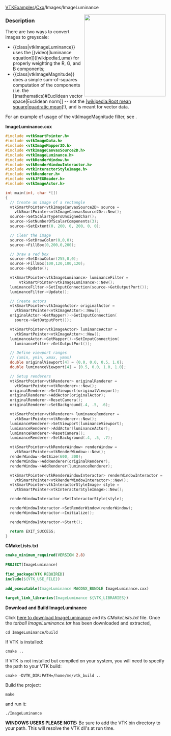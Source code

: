 [VTKExamples](/index/)/[Cxx](/Cxx)/Images/ImageLuminance

<img align="right" src="https://github.com/lorensen/VTKExamples/blob/gh-pages/Testing/Baseline/Images/TestImageLuminance.png?raw=true" width="256" />

### Description
There are two ways to convert images to greyscale:
* {{class|vtkImageLuminance}} uses the [(video)|luminance equation]]([wikipedia:Luma) for properly weighting the R, G, and B components;
* {{class|vtkImageMagnitude}} does a simple sum-of-squares computation of the components (i.e. the [(mathematics)#Euclidean vector space|Euclidean norm]] -- not the [[wikipedia:Root mean square|quadratic mean]]([wikipedia:Magnitude)!), and is meant for vector data.

For an example of usage of the vtkImageMagnitude filter, see []([../ImageMagnitude]).

**ImageLuminance.cxx**
```c++
#include <vtkSmartPointer.h>
#include <vtkImageData.h>
#include <vtkImageMapper3D.h>
#include <vtkImageCanvasSource2D.h>
#include <vtkImageLuminance.h>
#include <vtkRenderWindow.h>
#include <vtkRenderWindowInteractor.h>
#include <vtkInteractorStyleImage.h>
#include <vtkRenderer.h>
#include <vtkJPEGReader.h>
#include <vtkImageActor.h>

int main(int, char *[])
{
  // Create an image of a rectangle
  vtkSmartPointer<vtkImageCanvasSource2D> source =
    vtkSmartPointer<vtkImageCanvasSource2D>::New();
  source->SetScalarTypeToUnsignedChar();
  source->SetNumberOfScalarComponents(3);
  source->SetExtent(0, 200, 0, 200, 0, 0);

  // Clear the image
  source->SetDrawColor(0,0,0);
  source->FillBox(0,200,0,200);

  // Draw a red box
  source->SetDrawColor(255,0,0);
  source->FillBox(100,120,100,120);
  source->Update();

  vtkSmartPointer<vtkImageLuminance> luminanceFilter = 
      vtkSmartPointer<vtkImageLuminance>::New();
  luminanceFilter->SetInputConnection(source->GetOutputPort());
  luminanceFilter->Update();

  // Create actors
  vtkSmartPointer<vtkImageActor> originalActor =
    vtkSmartPointer<vtkImageActor>::New();
  originalActor->GetMapper()->SetInputConnection(
    source->GetOutputPort());

  vtkSmartPointer<vtkImageActor> luminanceActor =
    vtkSmartPointer<vtkImageActor>::New();
  luminanceActor->GetMapper()->SetInputConnection(
    luminanceFilter->GetOutputPort());

  // Define viewport ranges
  // (xmin, ymin, xmax, ymax)
  double originalViewport[4] = {0.0, 0.0, 0.5, 1.0};
  double luminanceViewport[4] = {0.5, 0.0, 1.0, 1.0};

  // Setup renderers
  vtkSmartPointer<vtkRenderer> originalRenderer =
    vtkSmartPointer<vtkRenderer>::New();
  originalRenderer->SetViewport(originalViewport);
  originalRenderer->AddActor(originalActor);
  originalRenderer->ResetCamera();
  originalRenderer->SetBackground(.4, .5, .6);

  vtkSmartPointer<vtkRenderer> luminanceRenderer =
    vtkSmartPointer<vtkRenderer>::New();
  luminanceRenderer->SetViewport(luminanceViewport);
  luminanceRenderer->AddActor(luminanceActor);
  luminanceRenderer->ResetCamera();
  luminanceRenderer->SetBackground(.4, .5, .7);

  vtkSmartPointer<vtkRenderWindow> renderWindow =
    vtkSmartPointer<vtkRenderWindow>::New();
  renderWindow->SetSize(600, 300);
  renderWindow->AddRenderer(originalRenderer);
  renderWindow->AddRenderer(luminanceRenderer);

  vtkSmartPointer<vtkRenderWindowInteractor> renderWindowInteractor =
    vtkSmartPointer<vtkRenderWindowInteractor>::New();
  vtkSmartPointer<vtkInteractorStyleImage> style =
    vtkSmartPointer<vtkInteractorStyleImage>::New();

  renderWindowInteractor->SetInteractorStyle(style);

  renderWindowInteractor->SetRenderWindow(renderWindow);
  renderWindowInteractor->Initialize();

  renderWindowInteractor->Start();

  return EXIT_SUCCESS;
}
```
**CMakeLists.txt**
```cmake
cmake_minimum_required(VERSION 2.8)
 
PROJECT(ImageLuminance)
 
find_package(VTK REQUIRED)
include(${VTK_USE_FILE})
 
add_executable(ImageLuminance MACOSX_BUNDLE ImageLuminance.cxx)
 
target_link_libraries(ImageLuminance ${VTK_LIBRARIES})
```

**Download and Build ImageLuminance**

Click [here to download ImageLuminance](https://github.com/lorensen/VTKWikiExamplesTarballs/raw/master/ImageLuminance.tar) and its *CMakeLists.txt* file.
Once the *tarball ImageLuminance.tar* has been downloaded and extracted,
```
cd ImageLuminance/build 
```
If VTK is installed:
```
cmake ..
```
If VTK is not installed but compiled on your system, you will need to specify the path to your VTK build:
```
cmake -DVTK_DIR:PATH=/home/me/vtk_build ..
```
Build the project:
```
make
```
and run it:
```
./ImageLuminance
```
**WINDOWS USERS PLEASE NOTE:** Be sure to add the VTK bin directory to your path. This will resolve the VTK dll's at run time.


